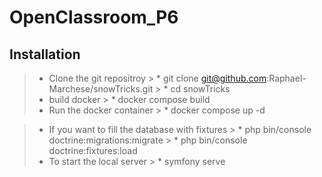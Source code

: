 # OpenClassroom_P6

## Installation

> * Clone the git repositroy
    >   * git clone git@github.com:Raphael-Marchese/snowTricks.git
    >   * cd snowTricks
> * build docker
    >   * docker compose build
> * Run the docker container
    >   * docker compose up -d

> * If you want to fill the database with fixtures
    >   * php bin/console doctrine:migrations:migrate
    >   * php bin/console doctrine:fixtures:load
> * To start the local server
    >   * symfony serve 